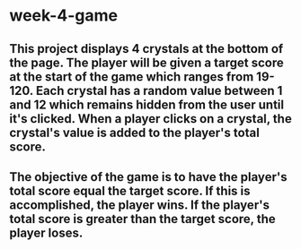 # week-4-game

## This project displays 4 crystals at the bottom of the page.  The player will be given a target score at the start of the game which ranges from 19-120.  Each crystal has a random value between 1 and 12 which remains hidden from the user until it's clicked.  When a player clicks on a crystal, the crystal's value is added to the player's total score.  

## The objective of the game is to have the player's total score equal the target score.  If this is accomplished, the player wins.  If the player's total score is greater than the target score, the player loses.  
